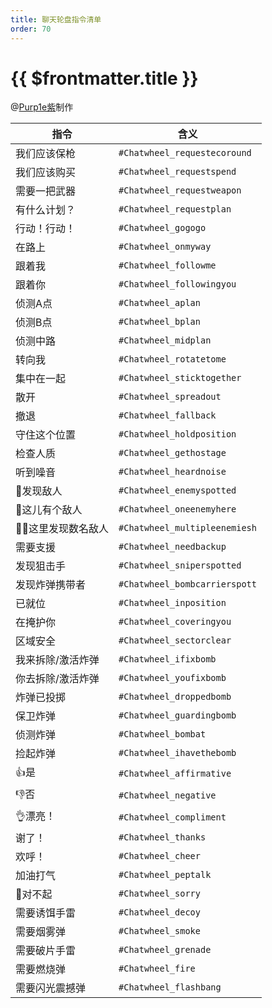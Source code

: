 ```yaml
---
title: 聊天轮盘指令清单
order: 70
---
```


# {{ $frontmatter.title }}

@[Purp1e紫](https://space.bilibili.com/73115492)制作

| 指令                 | 含义                            |
| -------------------- | ------------------------------- |
| 我们应该保枪         | `#Chatwheel_requestecoround`  |
| 我们应该购买         | `#Chatwheel_requestspend`     |
| 需要一把武器         | `#Chatwheel_requestweapon`    |
| 有什么计划？         | `#Chatwheel_requestplan`      |
| 行动！行动！         | `#Chatwheel_gogogo`           |
| 在路上               | `#Chatwheel_onmyway`          |
| 跟着我               | `#Chatwheel_followme`         |
| 跟着你               | `#Chatwheel_followingyou`     |
| 侦测A点              | `#Chatwheel_aplan`            |
| 侦测B点              | `#Chatwheel_bplan`            |
| 侦测中路             | `#Chatwheel_midplan`          |
| 转向我               | `#Chatwheel_rotatetome`       |
| 集中在一起           | `#Chatwheel_sticktogether`    |
| 散开                 | `#Chatwheel_spreadout`        |
| 撤退                 | `#Chatwheel_fallback`         |
| 守住这个位置         | `#Chatwheel_holdposition`     |
| 检查人质             | `#Chatwheel_gethostage`       |
| 听到噪音             | `#Chatwheel_heardnoise`       |
| 👀发现敌人           | `#Chatwheel_enemyspotted`     |
| 👀这儿有个敌人       | `#Chatwheel_oneenemyhere`     |
| 👀👀这里发现数名敌人 | `#Chatwheel_multipleenemiesh` |
| 需要支援             | `#Chatwheel_needbackup`       |
| 发现狙击手           | `#Chatwheel_sniperspotted`    |
| 发现炸弹携带者       | `#Chatwheel_bombcarrierspott` |
| 已就位               | `#Chatwheel_inposition`       |
| 在掩护你             | `#Chatwheel_coveringyou`      |
| 区域安全             | `#Chatwheel_sectorclear`      |
| 我来拆除/激活炸弹    | `#Chatwheel_ifixbomb`         |
| 你去拆除/激活炸弹    | `#Chatwheel_youfixbomb`       |
| 炸弹已投掷           | `#Chatwheel_droppedbomb`      |
| 保卫炸弹             | `#Chatwheel_guardingbomb`     |
| 侦测炸弹             | `#Chatwheel_bombat`           |
| 捡起炸弹             | `#Chatwheel_ihavethebomb`     |
| 👍是                 | `#Chatwheel_affirmative`      |
| 👎否                 | `#Chatwheel_negative`         |
| 👌漂亮！             | `#Chatwheel_compliment`       |
| 谢了！               | `#Chatwheel_thanks`           |
| 欢呼！               | `#Chatwheel_cheer`            |
| 加油打气             | `#Chatwheel_peptalk`          |
| 👋对不起             | `#Chatwheel_sorry`            |
| 需要诱饵手雷         | `#Chatwheel_decoy`            |
| 需要烟雾弹           | `#Chatwheel_smoke`            |
| 需要破片手雷         | `#Chatwheel_grenade`          |
| 需要燃烧弹           | `#Chatwheel_fire`             |
| 需要闪光震撼弹       | `#Chatwheel_flashbang`        |
